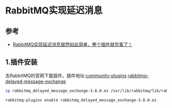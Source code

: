 # RabbitMQ实现延迟消息

## 参考

- [RabbitMQ实现延迟消息居然如此简单，整个插件就完事了！](https://segmentfault.com/a/1190000023228816)

## 1.插件安装

去RabbitMQ的官网下载插件，插件地址:[community-plugins](https://www.rabbitmq.com/community-plugins.html)
[rabbitmq-delayed-message-exchange](https://github.com/rabbitmq/rabbitmq-delayed-message-exchange)

```bash
cp rabbitmq_delayed_message_exchange-3.8.0.ez /usr/lib/rabbitmq/lib/rabbitmq_server-3.6.15/plugins/rabbitmq_delayed_message_exchange-3.8.0.ez

rabbitmq-plugins enable rabbitmq_delayed_message_exchange-3.8.0.ez
```
